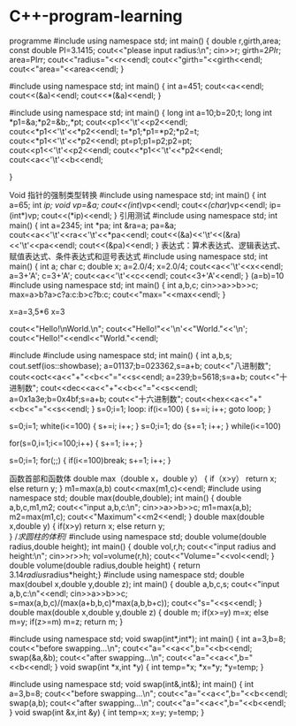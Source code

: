 # C++-program-learning
programme
#include<iostream>
using namespace std;
int main()
{
  double r,girth,area;
  const double PI=3.1415;
  cout<<"please input radius:\n";
  cin>>r;
  girth=2*PI*r;
  area=PI*r*r;
  cout<<"radius="<<r<<endl;
  cout<<"girth="<<girth<<endl;
  cout<<"area="<<area<<endl;
}

#include<iostream>
using namespace std;
int main()
{
  int a=451;
  cout<<a<<endl;
  cout<<(&a)<<endl;
  cout<<*(&a)<<endl;
}

#include<iostream>
using namespace std;
int main()
{
  long int a=10;b=20;t;
  long int *p1=&a;*p2=&b;,*pt;
  cout<<p1<<'\t'<<p2<<endl;
  cout<<*p1<<'\t'<<*p2<<endl;
  t=*p1;*p1=*p2;*p2=t;
  cout<<*p1<<'\t'<<*p2<<endl;
  pt=p1;p1=p2;p2=pt;
  cout<<p1<<'\t'<<p2<<endl;
  cout<<*p1<<'\t'<<*p2<<endl;
  cout<<a<<'\t'<<b<<endl;

}

Void 指针的强制类型转换
#include<iostream>
using namespace std;
int main()
{
  int a=65;
  int *ip;
  void *vp=&a;
  cout<<*(int*)vp<<endl;
  cout<<*(char*)vp<<endl;
  ip=(int*)vp;
  cout<<(*ip)<<endl;
}
引用测试
#include<iostream>
using namespace std;
int main()
{
  int a=2345;
  int *pa;
  int &ra=a;
  pa=&a;
  cout<<a<<'\t'<<ra<<'\t'<<*pa<<endl;
  cout<<(&a)<<'\t'<<(&ra)<<'\t'<<pa<<endl;
  cout<<(&pa)<<endl;
}
表达式：算术表达式、逻辑表达式、赋值表达式、条件表达式和逗号表达式
#include<iostream>
using namespace std;
int main()
{
  int a;
  char c;
  double x;
  a=2.0/4;
  x=2.0/4;
  cout<<a<<'\t'<<x<<endl;
  a=3+'A';
  c=3+'A';
  cout<<a<<'\t'<<c<<endl;
  cout<<3+'A'<<endl;
}
(a=b)=10
#include<iostream>
using namespace std;
int main()
{
 int a,b,c;
 cin>>a>>b>>c;
 max=a>b?a>c?a:c:b>c?b:c;
 cout<<"max="<<max<<endl;
}

x=a=3,5*6  x=3

cout<<"Hello!\nWorld.\n";
cout<<"Hello!"<<'\n'<<"World."<<'\n';
cout<<"Hello!"<<endl<<"World."<<endl;

#include<iostream>
#include<iomanip>
using namespace std;
int main()
{ int a,b,s;
  cout.setf(ios::showbase);
  a=01137;b=023362,s=a+b;
  cout<<"八进制数";
  cout<<oct<<a<<"+"<<b<<"="<<s<<endl;
  a=239;b=5618;s=a+b;
  cout<<"十进制数";
  cout<<dec<<a<<"+"<<b<<"="<<s<<endl;
  a=0x1a3e;b=0x4bf;s=a+b;
  cout<<"十六进制数";
  cout<<hex<<a<<"+"<<b<<"="<<s<<endl;
}
s=0;i=1;
loop:
  if(i<=100)
  { s+=i;
    i++;
    goto loop;
  }

s=0;i=1;
white(i<=100)
{ s+=i;
  i++;
}
s=0;i=1;
do 
{s+=1;
 i++;
}  while(i<=100)

for(s=0,i=1;i<=100;i++)
{ s+=1;
  i++;
}

s=0;i=1;
for(;;)
{ if(i<=100)break;
  s+=1;
  i++;
}

函数首部和函数体
double max（double x，double y）
{ if（x>y） return x;
  else     return y;
}
m1=max(a,b)
cout<<max(m1,c)<<endl;
#include<iostream>
using namespace std;
double max(double,double);
int main()
{ double a,b,c,m1,m2;
  cout<<"input a,b,c:\n";
  cin>>a>>b>>c;
  m1=max(a,b);
  m2=max(m1,c);
  cout<<"Maximum"<<m2<<endl;
}
double max(double x,double y)
{ if(x>y) return x;
  else return y;  
}
/*求圆柱的体积*/
#include<iostream>
using namespace std;
double volume(double radius,double height);
int main()
{ double vol,r,h;
  cout<<"input radius and height:\n";
  cin>>r>>h;
  vol=volume(r,h);
  cout<<"Volume="<<vol<<endl;
}
double volume(double radius,double height)
{ return 3.14*radius*radius*height;}
#include<iostream>
using namespace std;
double max(doubel x,double y,double z);
int main()
{ double a,b,c,s;
  cout<<"input a,b,c:\n"<<endl;
  cin>>a>>b>>c;
  s=max(a,b,c)/(max(a+b,b,c)*max(a,b,b+c));
  cout<<"s="<<s<<endl;
}
double max(double x,double y,double z)
{ double m;
  if(x>=y) m=x;
  else m=y;
  if(z>=m) m=z;
  return m;
}

#include<iostream>
using namespace std;
void swap(int*,int*);
int main()
{ int a=3,b=8;
  cout<<"before swapping...\n";
  cout<<"a="<<a<<",b="<<b<<endl;
  swap(&a,&b);
  cout<<"after swapping...\n";
  cout<<"a="<<a<<",b="<<b<<endl;
}
void swap(int *x,int *y)
{ int temp=*x;
  *x=*y;
  *y=temp;
}

#include<iostream>
using namespace std;
void swap(int&,int&);
int main()
{ int a=3,b=8;
  cout<<"before swapping...\n";
  cout<<"a="<<a<<",b="<<b<<endl;
  swap(a,b);
  cout<<"after swapping...\n";
  cout<<"a="<<a<<",b="<<b<<endl;
}
void swap(int &x,int &y)
{ int temp=x;
  x=y;
  y=temp;
}




